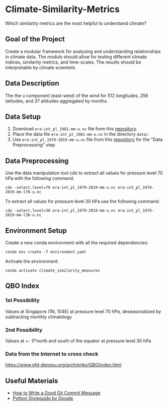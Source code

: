 # Climate-Similarity-Metrics
Which similarity metrics are the most helpful to understand climate?

## Goal of the Project
Create a modular framework for analysing and understanding relationships in climate data. The moduls should allow for testing different climate indices, similarity metrics, and time-scales. The results should be interpretable by climate scientists.

## Data Description

The the *u* component (east-west) of the wind for 512 longitudes, 256 latitudes, and 37 altitudes aggregated by months.

## Data Setup

1. Download `era-int_pl_1981-mm-u.nc` file from this [repository](https://nextcloud.scc.kit.edu/s/cwpp3wdQPcm96jq).
2. Place the data file `era-int_pl_1981-mm-u.nc` in the directory `data/`.
3. Use `era-int_pl_1979-2019-mm-u.nc` file from this [repository](https://nextcloud.scc.kit.edu/s/cwpp3wdQPcm96jq) for the "Data Preprocessing" step

##  Data Preprocessing
Use the data manipulation tool cdo to extract all values for pressure level 70 hPa with the following command:

`cdo -select,level=70 era-int_pl_1979-2019-mm-u.nc era-int_pl_1979-2019-mm-l70-u.nc`

To extract all values for pressure level 30 hPa use the following command:

`cdo -select,level=30 era-int_pl_1979-2019-mm-u.nc era-int_pl_1979-2019-mm-l30-u.nc`

## Environment Setup

Create a new conda environment with all the required dependencies:

`conda env create -f environment.yaml`

Activate the environment:

`conda activate climate_similarity_measures`

## QBO Index

### 1st Possibility

Values at Singapore (1N, 104E) at pressure level 70 hPa, deseasonalized by subtracting monthly climatology

### 2nd Possibility

Values at +- 5°north and south of the equator at pressure level 30 hPa

### Data from the Internet to cross check

https://www.gfd-dennou.org/arch/eriko/QBO/index.html

## Useful Materials
* [How to Write a Good Git Commit Message](https://chris.beams.io/posts/git-commit/)
* [Python Styleguide by Google](http://google.github.io/styleguide/pyguide.html)
